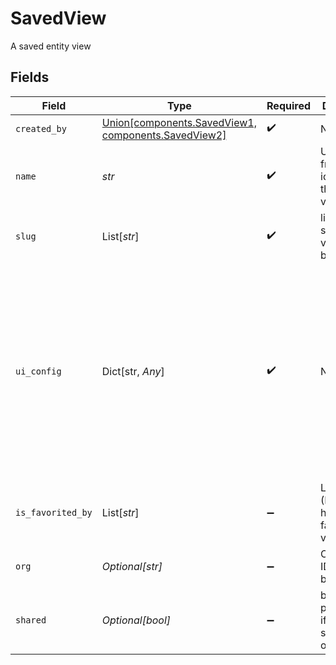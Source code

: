 # SavedView

A saved entity view


## Fields

| Field                                                                                                                                                                                 | Type                                                                                                                                                                                  | Required                                                                                                                                                                              | Description                                                                                                                                                                           | Example                                                                                                                                                                               |
| ------------------------------------------------------------------------------------------------------------------------------------------------------------------------------------- | ------------------------------------------------------------------------------------------------------------------------------------------------------------------------------------- | ------------------------------------------------------------------------------------------------------------------------------------------------------------------------------------- | ------------------------------------------------------------------------------------------------------------------------------------------------------------------------------------- | ------------------------------------------------------------------------------------------------------------------------------------------------------------------------------------- |
| `created_by`                                                                                                                                                                          | [Union[components.SavedView1, components.SavedView2]](../../models/components/createdby.md)                                                                                           | :heavy_check_mark:                                                                                                                                                                    | N/A                                                                                                                                                                                   |                                                                                                                                                                                       |
| `name`                                                                                                                                                                                | *str*                                                                                                                                                                                 | :heavy_check_mark:                                                                                                                                                                    | User-friendly identifier for the saved view                                                                                                                                           | View listing German                                                                                                                                                                   |
| `slug`                                                                                                                                                                                | List[*str*]                                                                                                                                                                           | :heavy_check_mark:                                                                                                                                                                    | list of schemas a view can belong to                                                                                                                                                  |                                                                                                                                                                                       |
| `ui_config`                                                                                                                                                                           | Dict[str, *Any*]                                                                                                                                                                      | :heavy_check_mark:                                                                                                                                                                    | N/A                                                                                                                                                                                   | {<br/>"filters": {<br/>"customer_name": "suresh test",<br/>"_tags": "360"<br/>},<br/>"table_layout": {<br/>"opportunity": {<br/>"page": 1,<br/>"sort": "_created_at:desc",<br/>"pageSize": 25,<br/>"columnSettings": []<br/>}<br/>}<br/>} |
| `is_favorited_by`                                                                                                                                                                     | List[*str*]                                                                                                                                                                           | :heavy_minus_sign:                                                                                                                                                                    | List of users (IDs) that have favorited the view                                                                                                                                      |                                                                                                                                                                                       |
| `org`                                                                                                                                                                                 | *Optional[str]*                                                                                                                                                                       | :heavy_minus_sign:                                                                                                                                                                    | Organisation ID a view belongs to                                                                                                                                                     | 66                                                                                                                                                                                    |
| `shared`                                                                                                                                                                              | *Optional[bool]*                                                                                                                                                                      | :heavy_minus_sign:                                                                                                                                                                    | boolean property for if a view is shared with organisation                                                                                                                            | true                                                                                                                                                                                  |